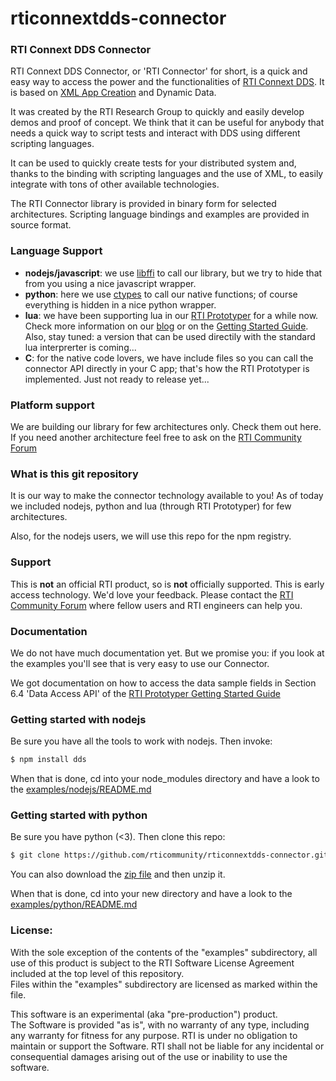 rticonnextdds-connector
=======

### RTI Connext DDS Connector
RTI Connext DDS Connector, or 'RTI Connector' for short, is a quick and easy
way to access the power and the functionalities of [RTI Connext DDS](http://www.rti.com/products/index.html).
It is based on [XML App Creation](https://community.rti.com/rti-doc/510/ndds.5.1.0/doc/pdf/RTI_CoreLibrariesAndUtilities_XML_AppCreation_GettingStarted.pdf) and Dynamic Data.

It was created by the RTI Research Group to quickly and easily develop demos
and proof of concept. We think that it can be useful for anybody that needs
a quick way to script tests and interact with DDS using different scripting languages.

It can be used to quickly create tests for your distributed system and, thanks
to the binding with scripting languages and the use of XML, to easily integrate
with tons of other available technologies.

The RTI Connector library is provided in binary form for selected architectures. Scripting language bindings and examples are provided in source format. 

### Language Support

 * **nodejs/javascript**: we use [libffi](https://github.com/node-ffi/node-ffi) to call our library, but we try to hide
that from you using a nice javascript wrapper.
 * **python**: here we use [ctypes](https://docs.python.org/2/library/ctypes.html) to call our native functions; of course
everything is hidden in a nice python wrapper.
 * **lua**: we have been supporting lua in our [RTI Prototyper](https://community.rti.com/downloads/experimental/rti-prototyper-with-lua) for a while now.
Check more information on our [blog](http://blogs.rti.com/tag/lua/) or on the [Getting Started Guide](https://community.rti.com/rti-doc/510/ndds.5.1.0/doc/pdf/RTI_CoreLibrariesAndUtilities_Prototyper_GettingStarted.pdf). Also, stay tuned: a version that can be used
directily with the standard lua interprerter is coming...
 * **C**: for the native code lovers, we have include files so you can call the
connector API directly in your C app; that's how the RTI Prototyper is
implemented. Just not ready to release yet...

### Platform support
We are building our library for few architectures only. Check them out here. If you need another architecture
feel free to ask on the [RTI Community Forum](https://community.rti.com/forums/technical-questions)


### What is this git repository
It is our way to make the connector technology available to you!
As of today we included nodejs, python and lua (through RTI Prototyper) for few
architectures.

Also, for the nodejs users, we will use this repo for the npm registry.

### Support
This is **not** an official RTI product, so is **not** officially supported. This is early access technology. We'd love your feedback. Please contact the [RTI Community Forum](https://community.rti.com/forums/technical-questions) where fellow users and RTI engineers can help you. 

### Documentation
We do not have much documentation yet. But we promise you: if you look at the
examples you'll see that is very easy to use our Connector.

We got documentation on how to access the data sample fields in Section 6.4 'Data Access API' of the
[RTI Prototyper Getting Started Guide](https://community.rti.com/rti-doc/510/ndds.5.1.0/doc/pdf/RTI_CoreLibrariesAndUtilities_Prototyper_GettingStarted.pdf)  

### Getting started with nodejs
Be sure you have all the tools to work with nodejs. Then invoke:

``` bash
$ npm install dds
```

When that is done, cd into your node_modules directory and have a look to the [examples/nodejs/README.md](examples/nodejs/README.md)
### Getting started with python
Be sure you have python (<3). Then clone this repo:

``` bash
$ git clone https://github.com/rticommunity/rticonnextdds-connector.git
```

You can also download the [zip file](https://github.com/rticommunity/rticonnextdds-connector/archive/master.zip) 
and then unzip it.

When that is done, cd into your new directory and have a look to the [examples/python/README.md](examples/python/README.md)

### License:
With the sole exception of the contents of the "examples" subdirectory, all use
of this product is subject to the RTI Software License Agreement included at
the top level of this repository.  
Files within the "examples" subdirectory are licensed as marked within the file.

This software is an experimental (aka "pre-production") product.  
The Software is provided "as is", with no warranty of any type, including any
warranty for fitness for any purpose. RTI is under no obligation to maintain or
support the Software.
RTI shall not be liable for any incidental or consequential damages arising out
of the use or inability to use the software.
